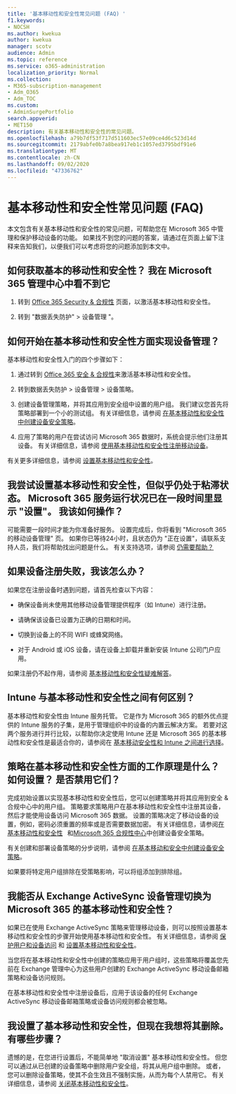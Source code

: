 ```yaml
---
title: '基本移动性和安全性常见问题 (FAQ) '
f1.keywords:
- NOCSH
ms.author: kwekua
author: kwekua
manager: scotv
audience: Admin
ms.topic: reference
ms.service: o365-administration
localization_priority: Normal
ms.collection:
- M365-subscription-management
- Adm_O365
- Adm_TOC
ms.custom:
- AdminSurgePortfolio
search.appverid:
- MET150
description: 有关基本移动性和安全性的常见问题。
ms.openlocfilehash: a79b7df53f717d511603ec57e09ce4d6c523d14d
ms.sourcegitcommit: 2179abfe0b7a8bea917eb1c1057ed3795bdf91e6
ms.translationtype: MT
ms.contentlocale: zh-CN
ms.lasthandoff: 09/02/2020
ms.locfileid: "47336762"
---
```

# <a name="basic-mobility-and-security-frequently-asked-questions-faq"></a>基本移动性和安全性常见问题 (FAQ) 

本文包含有关基本移动性和安全性的常见问题，可帮助您在 Microsoft 365 中管理和保护移动设备的功能。 如果找不到您的问题的答案，请通过在页面上留下注释来告知我们，以便我们可以考虑将您的问题添加到本文中。

## <a name="how-can-i-get-basic-mobility-and-security-i-dont-see-it-in-the-microsoft-365-admin-center"></a>如何获取基本的移动性和安全性？ 我在 Microsoft 365 管理中心中看不到它

1.  转到 [Office 365 Security & 合规性](https://protection.office.com/) 页面，以激活基本移动性和安全性。   

2.  转到 "数据丢失防护" > 设备管理 "。   

## <a name="how-can-i-get-started-with-device-management-in-basic-mobility-and-security"></a>如何开始在基本移动性和安全性方面实现设备管理？

基本移动性和安全性入门的四个步骤如下： 

1. 通过转到 [Office 365 安全 & 合规性](https://protection.office.com/)来激活基本移动性和安全性。
    
2. 转到数据丢失防护 > 设备管理 > 设备策略。
    
3. 创建设备管理策略，并将其应用到安全组中设置的用户组。 我们建议您首先将策略部署到一个小的测试组。 有关详细信息，请参阅 [在基本移动性和安全性中创建设备安全策略](create-device-security-policies-in-basic-mmobility-and-security.md)。      

4. 应用了策略的用户在尝试访问 Microsoft 365 数据时，系统会提示他们注册其设备。 有关详细信息，请参阅 [使用基本移动性和安全性注册移动设备](enroll-your-mobile-device-using-basic-mobility-and-security.md)。

有关更多详细信息，请参阅 [设置基本移动性和安全性](set-up-basic-mobility-and-security.md)。

## <a name="im-trying-to-set-up-basic-mobility-and-security-but-it-seems-stuck-the-microsoft-365-service-health-has-been-showing-provisioning-for-a-while-what-can-i-do"></a>我尝试设置基本移动性和安全性，但似乎仍处于粘滞状态。 Microsoft 365 服务运行状况已在一段时间里显示 "设置"。 我该如何操作？

可能需要一段时间才能为你准备好服务。 设置完成后，你将看到 "Microsoft 365 的移动设备管理" 页。 如果你已等待24小时，且状态仍为 "正在设置"，请联系支持人员，我们将帮助找出问题是什么。 有关支持选项，请参阅 [仍需要帮助？](https://support.microsoft.com/office/frequently-asked-questions-about-basic-mobility-and-security-3871f99c-c9db-4a23-86f9-902c1b02f58d#bkmk_needhelp) 

## <a name="what-can-i-do-if-device-enrollment-fails"></a>如果设备注册失败，我该怎么办？

如果您在注册设备时遇到问题，请首先检查以下内容：

- 确保设备尚未使用其他移动设备管理提供程序（如 Intune）进行注册。
    
- 请确保该设备已设置为正确的日期和时间。
    
- 切换到设备上的不同 WIFI 或蜂窝网络。
    
- 对于 Android 或 iOS 设备，请在设备上卸载并重新安装 Intune 公司门户应用。
    
如果注册仍不起作用，请参阅 [基本移动性和安全性疑难解答](troubleshoot-basic-mobility-and-security.md)。

## <a name="whats-the-difference-between-intune-and-basic-mobility-and-security"></a>Intune 与基本移动性和安全性之间有何区别？

基本移动性和安全性由 Intune 服务托管。 它是作为 Microsoft 365 的额外优点提供的 Intune 服务的子集，是用于管理组织中的设备的内置云解决方案。 若要对这两个服务进行并行比较，以帮助你决定使用 Intune 还是 Microsoft 365 的基本移动性和安全性是最适合你的，请参阅在 [基本移动安全性和 Intune 之间进行选择](choose-between-basic-mobility-and-security-and-intune.md)。

## <a name="how-do-policies-work-for-basic-mobility-and-security-how-do-i-set-them-up-disable-them"></a>策略在基本移动性和安全性方面的工作原理是什么？ 如何设置？ 是否禁用它们？

完成初始设置以实现基本移动性和安全性后，您可以创建策略并将其应用到安全 & 合规中心中的用户组。 策略要求策略用户在基本移动性和安全性中注册其设备，然后才能使用设备访问 Microsoft 365 数据。 设置的策略决定了移动设备的设置，例如，密码必须重置的频率或是否需要数据加密。 有关详细信息，请参阅[在基本移动性和安全性](create-device-security-policies-in-basic-mmobility-and-security.md)   和[Microsoft 365 合规性中心](https://support.microsoft.com/office/7e696a40-b86b-4a20-afcc-559218b7b1b8)中创建设备安全策略。

有关创建和部署设备策略的分步说明，请参阅 [在基本移动和安全中创建设备安全策略](create-device-security-policies-in-basic-mmobility-and-security.md)。

如果要将特定用户组排除在受策略影响，可以将组添加到排除组。

## <a name="can-i-switch-from-exchange-activesync-device-management-to-basic-mobility-and-security-for-microsoft-365"></a>我能否从 Exchange ActiveSync 设备管理切换为 Microsoft 365 的基本移动性和安全性？

如果已在使用 Exchange ActiveSync 策略来管理移动设备，则可以按照设置基本移动性和安全性的步骤开始使用基本移动性和安全性。 有关详细信息，请参阅 [保护用户和设备访问](https://go.microsoft.com/fwlink/?LinkId=615145) 和 [设置基本移动性和安全性](set-up-basic-mobility-and-security.md)。

当您将在基本移动性和安全性中创建的策略应用于用户组时，这些策略将覆盖您先前在 Exchange 管理中心为这些用户创建的 Exchange ActiveSync 移动设备邮箱策略和设备访问规则。

在基本移动性和安全性中注册设备后，应用于该设备的任何 Exchange ActiveSync 移动设备邮箱策略或设备访问规则都会被忽略。

## <a name="i--set-up-basic-mobility-and-security-but-now-i-want-to-remove-it-what-are-the-steps"></a>我设置了基本移动性和安全性，但现在我想将其删除。 有哪些步骤？

遗憾的是，在您进行设置后，不能简单地 "取消设置" 基本移动性和安全性。 但您可以通过从已创建的设备策略中删除用户安全组，将其从用户组中删除。 或者，您可以删除设备策略，使其不会生效且不强制实施，从而为每个人禁用它。 有关详细信息，请参阅 [关闭基本移动性和安全性](turn-off-basic-mobility-and-security.md)。

